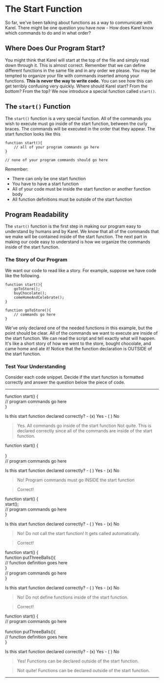 # The Start Function
So far, we've been talking about functions as a way to communicate with Karel.  There might be one question you have now - How does Karel know which commands to do and in what order? 

## Where Does Our Program Start?
 You might think that Karel will start at the top of the file and simply read down through it.  This is almost correct.  Remember that we can define different functions in the same file and in any order we please.  You may be tempted to organize your file with commands inserted among your functions. **This is never the way to write code.**
 You can see how this can get terribly confusing very quickly.  Where should Karel start? From the bottom? From the top?  We now introduce a special function called `start()`.

## The `start()` Function
The `start()` function is a very special function.  All of the commands you wish to execute must go inside of the start function, between the curly braces.  The commands will be executed in the order that they appear.  The start function looks like this

```
function start(){
    // all of your program commands go here
}

// none of your program commands should go here
```

Remember: 
* There can only be one start function
* You have to have a start function
* All of your code must be inside the start function or another function body 
* All function definitions must be outside of the start function


## Program Readability
The `start()` function is the first step in making our program easy to understand by humans and by Karel.  We know that all of the commands that we make will be contained inside of the start function.  The next part in making our code easy to understand is how we organize the commands inside of the start function.

### The Story of Our Program
We want our code to read like a story.  For example, suppose we have code like the following.
```
function start(){
    goToStore();
    buyChocolate();
    comeHomeAndCelebrate();
}

function goToStore(){
    // commands go here
}
```

We've only declared one of the needed functions in this example, but the point should be clear.  All of the commands we want to execute are inside of the start function.  We can read the script and tell exactly what will happen.  It's like a short story of how we went to the store, bought chocolate, and came home and ate it! Notice that the function declaration is OUTSIDE of the start function.

### Test Your Understanding
Consider each code snippet.  Decide if the start function is formatted correctly and answer the question below the piece of code.

---

<p></p>

<p>
function start() {</br>                        
    // program commands go here </br>
    }                          </br>       
</p>
Is this start function declared correctly?
- (x) Yes
- ( ) No

> Yes.  All commands go inside of the start function
> Not quite.  This is declared correctly since all of the commands are inside of the start function.

<p>
       function start() {           </br>
                                       </br>
        }                              </br>
          // program commands go here   </br>
</p>
Is this start function declared correctly?
- ( ) Yes
- (x) No

> No!  Program commands must go INSIDE the start function

> Correct!

<p>
function start() { </br>
        start();        </br>           
        // program commands go here </br>
    }                         </br>
</p>
Is this start function declared correctly?
- ( ) Yes
- (x) No

> No!  Do not call the start function!  It gets called automatically.

> Correct!

<p>
    function start() { </br>
        function putThreeBalls(){  </br>
            // function definition goes here </br> 
        }     </br>
        // program commands go here  </br>
    }  </br>
</p>
Is this start function declared correctly?
- ( ) Yes
- (x) No

> No! Do not define functions inside of the start function.

> Correct!

<p>
    function start() { </br>
        // program commands go here </br>
     </br>
    function putThreeBalls(){  </br>
        // function definition goes here </br>
    } </br>
</p>
Is this start function declared correctly?
- (x) Yes
- ( ) No

> Yes! Functions can be declared outside of the start function.

> Not quite! Functions can be declared outside of the start function.

---

















